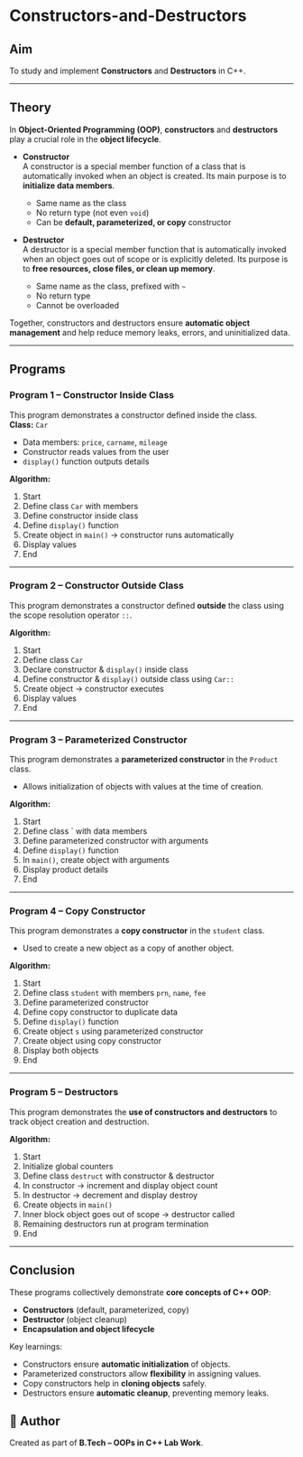 # Constructors-and-Destructors


##  Aim
To study and implement **Constructors** and **Destructors** in C++. 

---

##  Theory

In **Object-Oriented Programming (OOP)**, **constructors** and **destructors** play a crucial role in the **object lifecycle**.

- **Constructor**  
  A constructor is a special member function of a class that is automatically invoked when an object is created. Its main purpose is to **initialize data members**.  
  - Same name as the class  
  - No return type (not even `void`)  
  - Can be **default, parameterized, or copy** constructor  

- **Destructor**  
  A destructor is a special member function that is automatically invoked when an object goes out of scope or is explicitly deleted. Its purpose is to **free resources, close files, or clean up memory**.  
  - Same name as the class, prefixed with `~`  
  - No return type  
  - Cannot be overloaded  

Together, constructors and destructors ensure **automatic object management** and help reduce memory leaks, errors, and uninitialized data.  

---

##  Programs

###  Program 1 – Constructor Inside Class
This program demonstrates a constructor defined inside the class.  
**Class:** `Car`  
- Data members: `price`, `carname`, `mileage`  
- Constructor reads values from the user  
- `display()` function outputs details  

**Algorithm:**
1. Start  
2. Define class `Car` with members  
3. Define constructor inside class  
4. Define `display()` function  
5. Create object in `main()` → constructor runs automatically  
6. Display values  
7. End  

---

###  Program 2 – Constructor Outside Class
This program demonstrates a constructor defined **outside** the class using the scope resolution operator `::`.  

**Algorithm:**
1. Start  
2. Define class `Car`  
3. Declare constructor & `display()` inside class  
4. Define constructor & `display()` outside class using `Car::`  
5. Create object → constructor executes  
6. Display values  
7. End  

---

### Program 3 – Parameterized Constructor
This program demonstrates a **parameterized constructor** in the `Product` class.  
- Allows initialization of objects with values at the time of creation.  

**Algorithm:**
1. Start  
2. Define class ` with data members  
3. Define parameterized constructor with arguments  
4. Define `display()` function  
5. In `main()`, create object with arguments  
6. Display product details  
7. End  

---

###  Program 4 – Copy Constructor
This program demonstrates a **copy constructor** in the `student` class.  
- Used to create a new object as a copy of another object.  

**Algorithm:**
1. Start  
2. Define class `student` with members `prn`, `name`, `fee`  
3. Define parameterized constructor  
4. Define copy constructor to duplicate data  
5. Define `display()` function  
6. Create object `s` using parameterized constructor  
7. Create object using copy constructor  
8. Display both objects  
9. End  

---

###  Program 5 – Destructors
This program demonstrates the **use of constructors and destructors** to track object creation and destruction.  

**Algorithm:**
1. Start  
2. Initialize global counters  
3. Define class `destruct` with constructor & destructor  
4. In constructor → increment and display object count  
5. In destructor → decrement and display destroy  
6. Create objects in `main()`  
7. Inner block object goes out of scope → destructor called  
8. Remaining destructors run at program termination  
9. End  

---

##  Conclusion
These programs collectively demonstrate **core concepts of C++ OOP**:
- **Constructors** (default, parameterized, copy)  
- **Destructor** (object cleanup)  
- **Encapsulation and object lifecycle**  

Key learnings:
- Constructors ensure **automatic initialization** of objects.  
- Parameterized constructors allow **flexibility** in assigning values.  
- Copy constructors help in **cloning objects** safely.  
- Destructors ensure **automatic cleanup**, preventing memory leaks.  

## 📌 Author
Created as part of **B.Tech – OOPs in C++ Lab Work**.  
